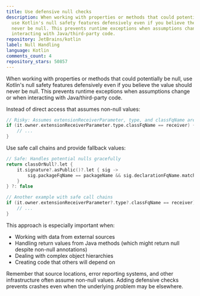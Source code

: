 ```yaml
---
title: Use defensive null checks
description: When working with properties or methods that could potentially be null,
  use Kotlin's null safety features defensively even if you believe the value should
  never be null. This prevents runtime exceptions when assumptions change or when
  interacting with Java/third-party code.
repository: JetBrains/kotlin
label: Null Handling
language: Kotlin
comments_count: 4
repository_stars: 50857
---
```


When working with properties or methods that could potentially be null, use Kotlin's null safety features defensively even if you believe the value should never be null. This prevents runtime exceptions when assumptions change or when interacting with Java/third-party code.

Instead of direct access that assumes non-null values:

```kotlin
// Risky: Assumes extensionReceiverParameter, type, and classFqName are all non-null
if (it.owner.extensionReceiverParameter.type.classFqName == receiver) {
    // ...
}
```

Use safe call chains and provide fallback values:

```kotlin
// Safe: Handles potential nulls gracefully
return classOrNull?.let { 
    it.signature?.asPublic()?.let { sig -> 
        sig.packageFqName == packageName && sig.declarationFqName.matches(typeNameReg)
    }
} ?: false

// Another example with safe call chains
if (it.owner.extensionReceiverParameter?.type?.classFqName == receiver) {
    // ...
}
```

This approach is especially important when:
- Working with data from external sources
- Handling return values from Java methods (which might return null despite non-null annotations)
- Dealing with complex object hierarchies
- Creating code that others will depend on

Remember that source locations, error reporting systems, and other infrastructure often assume non-null values. Adding defensive checks prevents crashes even when the underlying problem may be elsewhere.
